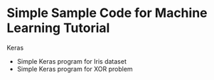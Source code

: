 # Simple Sample Code for Machine Learning Tutorial
Keras
- Simple Keras program for Iris dataset
- Simple Keras program for XOR problem
